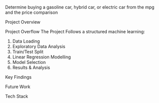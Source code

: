 Determine buying a gasoline car, hybrid car, or electric car from the mpg and the price comparison

Project Overview


Project Overflow
The Project Follows a structured machine learning:
1. Data Loading
2. Exploratory Data Analysis
3. Train/Test Split
4. Linear Regression Modelling
5. Model Selection
6. Results & Analysis

Key Findings

Future Work

Tech Stack


